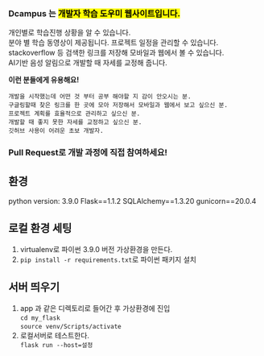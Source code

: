 ### Dcampus 는 <mark>개발자 학습 도우미 웹사이트입니다.</mark>  






개인별로 학습진행 상황을 알 수 있습니다.  
분야 별 학습 동영상이 제공됩니다. 
프로젝트 일정을 관리할 수 있습니다.  
stackoverflow 등 검색한 링크를 저장해 모바일과 웹에서 볼 수 있습니다.  
AI기반 음성 알림으로 개발할 때 자세를 교정해 줍니다.  

<b>이런 분들에게 유용해요! </b>
```
개발을 시작했는데 어떤 것 부터 공부 해야할 지 감이 안오시는 분.  
구글링할때 찾은 링크를 한 곳에 모아 저장해서 모바일과 웹에서 보고 싶으신 분.   
프로젝트 계획를 효율적으로 관리하고 싶으신 분.   
개발할 때 좋지 못한 자세를 교정하고 싶으신 분.
깃허브 사용이 어려운 초보 개발자. 
``` 

### Pull Request로 개발 과정에 직접 참여하세요! 

## 환경
python version: 3.9.0
Flask==1.1.2
SQLAlchemy==1.3.20
gunicorn==20.0.4

## 로컬 환경 세팅
1. virtualenv로 파이썬 3.9.0 버전 가상환경을 만든다.
2. `pip install -r requirements.txt`로 파이썬 패키지 설치

## 서버 띄우기
1.  app 과 같은 디렉토리로 들어간 후 가상환경에 진입   
`cd my_flask`  
`source venv/Scripts/activate`
2. 로컬서버로 테스트한다.  
`flask run --host=설정`
